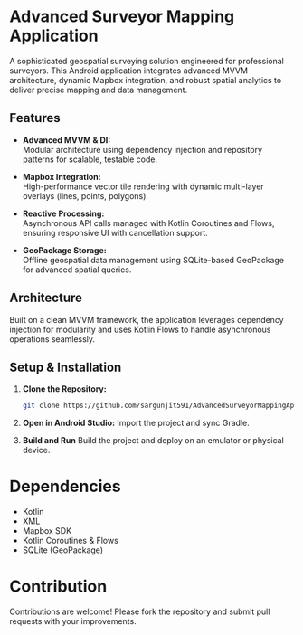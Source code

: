 # Advanced Surveyor Mapping Application

A sophisticated geospatial surveying solution engineered for professional surveyors. This Android application integrates advanced MVVM architecture, dynamic Mapbox integration, and robust spatial analytics to deliver precise mapping and data management.

## Features

- **Advanced MVVM & DI:**  
  Modular architecture using dependency injection and repository patterns for scalable, testable code.

- **Mapbox Integration:**  
  High-performance vector tile rendering with dynamic multi-layer overlays (lines, points, polygons).

- **Reactive Processing:**  
  Asynchronous API calls managed with Kotlin Coroutines and Flows, ensuring responsive UI with cancellation support.

- **GeoPackage Storage:**  
  Offline geospatial data management using SQLite-based GeoPackage for advanced spatial queries.

## Architecture

Built on a clean MVVM framework, the application leverages dependency injection for modularity and uses Kotlin Flows to handle asynchronous operations seamlessly.

## Setup & Installation

1. **Clone the Repository:**
   ```bash
   git clone https://github.com/sargunjit591/AdvancedSurveyorMappingApp.git
   
2. **Open in Android Studio:**
   Import the project and sync Gradle.
   
4. **Build and Run**
   Build the project and deploy on an emulator or physical device.

# Dependencies

- Kotlin
- XML
- Mapbox SDK
- Kotlin Coroutines & Flows
- SQLite (GeoPackage)

# Contribution

Contributions are welcome! Please fork the repository and submit pull requests with your improvements.
